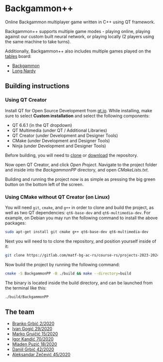 # Backgammon++

Online Backgammon multiplayer game written in C++ using QT framework.

Backgammon++ supports multiple game modes - playing online, playing against our custom built neural network, or playing locally (2 players using the same machine to take turns). 

Additionally, Backgammon++ also includes multiple games played on the [tables](https://en.wikipedia.org/wiki/Tables_game) board:
- [Backgammon](https://en.wikipedia.org/wiki/Backgammon)
- [Long Nardy](https://en.wikipedia.org/wiki/Long_Nardy)

## Building instructions

### Using QT Creator
Install QT for Open Source Development from [qt.io](https://www.qt.io/download-open-source). While installing, make sure to select **Custom installation** and select the following components:
- QT 6.6.1 (in the QT dropdown)
- QT Multimedia (under QT / Additional Libraries)
- QT Creator (under Development and Designer Tools)
- CMake (under Development and Designer Tools)
- Ninja (under Development and Designer Tools)

Before building, you will need to [clone](https://docs.gitlab.com/ee/gitlab-basics/start-using-git.html#choose-a-repository) or [download](https://gitlab.com/matf-bg-ac-rs/course-rs/projects-2023-2024/backgammon/-/archive/main/backgammon-main.zip) the repository.

Now open QT Creator, and click _Open Project_. Navigate to the project folder and inside into the _BackgammonPP_ directory, and open _CMakeLists.txt_. 

Building and running the project now is as simple as pressing the big green button on the bottom left of the screen.

### Using CMake without QT Creator (on Linux)
You will need `git`, `cmake`, and `g++` in order to clone and build the project, as well as two QT dependencies: `qt6-base-dev` and `qt6-multimedia-dev`. For example, on Debian you may run the following command to install the above packages:
```bash
sudo apt-get install git cmake g++ qt6-base-dev qt6-multimedia-dev
```

Next you will need to to clone the repository, and position yourself inside of it:
```bash
git clone https://gitlab.com/matf-bg-ac-rs/course-rs/projects-2023-2024/backgammon.git && cd ./backgammon
```

Now build the project by running the following command:
```bash
cmake -S BackgammonPP -B ./build && make --directory=build
```

The binary is located inside the build directory, and can be launched from the terminal like this:
```bash
./build/BackgammonPP
```



## The team
 - <a href="https://gitlab.com/Brankonymous">Branko Grbić 2/2020</a>
 - <a href="https://gitlab.com/ivangogic">Ivan Gogić 29/2020</a>
 - <a href="https://gitlab.com/mgrujcic">Marko Grujčić 15/2020</a>
 - <a href="https://gitlab.com/igorkandic">Igor Kandić 70/2020</a>
 - <a href="https://gitlab.com/mladenpuzic">Mladen Puzić 18/2020</a>
 - <a href="https://gitlab.com/daniilgrbic">Daniil Grbić 42/2020</a>
 - <a href="https://gitlab.com/azecevic0">Aleksandar Zečević 45/2020</a>
